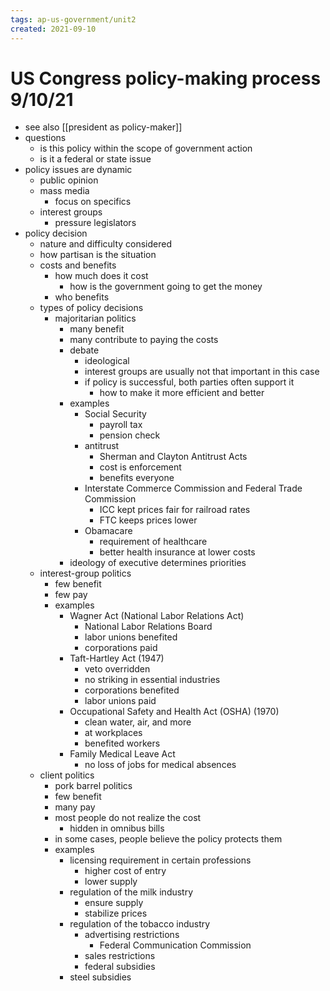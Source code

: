 ```yaml
---
tags: ap-us-government/unit2 
created: 2021-09-10
---
```


# US Congress policy-making process 9/10/21

- see also [[president as policy-maker]]
- questions
	- is this policy within the scope of government action
	- is it a federal or state issue
- policy issues are dynamic
	- public opinion
	- mass media
		- focus on specifics
	- interest groups
		- pressure legislators
- policy decision
	- nature and difficulty considered
	- how partisan is the situation
	- costs and benefits
		- how much does it cost
			- how is the government going to get the money
		- who benefits
	- types of policy decisions
		- majoritarian politics
			- many benefit
			- many contribute to paying the costs
			- debate
				- ideological
				- interest groups are usually not that important in this case
				- if policy is successful, both parties often support it
					- how to make it more efficient and better
			- examples
				- Social Security
					- payroll tax
					- pension check
				- antitrust
					- Sherman and Clayton Antitrust Acts
					- cost is enforcement
					- benefits everyone
				- Interstate Commerce Commission and Federal Trade Commission
					- ICC kept prices fair for railroad rates
					- FTC keeps prices lower
				- Obamacare
					- requirement of healthcare
					- better health insurance at lower costs
			- ideology of executive determines priorities
	- interest-group politics
		- few benefit
		- few pay
		- examples
			- Wagner Act (National Labor Relations Act)
				- National Labor Relations Board
				- labor unions benefited
				- corporations paid
			- Taft-Hartley Act (1947)
				- veto overridden
				- no striking in essential industries
				- corporations benefited
				- labor unions paid
			- Occupational Safety and Health Act (OSHA) (1970)
				- clean water, air, and more
				- at workplaces
				- benefited workers
			- Family Medical Leave Act
				- no loss of jobs for medical absences
	- client politics
		- pork barrel politics
		- few benefit
		- many pay
		- most people do not realize the cost
			- hidden in omnibus bills
		- in some cases, people believe the policy protects them
		- examples
			- licensing requirement in certain professions
				- higher cost of entry
				- lower supply
			- regulation of the milk industry
				- ensure supply
				- stabilize prices
			- regulation of the tobacco industry
				- advertising restrictions
					- Federal Communication Commission
				- sales restrictions
				- federal subsidies
			- steel subsidies 
